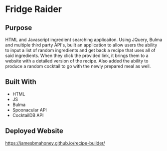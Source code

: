 # Fridge Raider

## Purpose 
HTML and Javascript ingredient searching applicaiton.  Using JQuery, Bulma and multiple third party API's, built an application to allow users the ability to input a list of random ingredients and get back a recipe that uses all of said ingredients.  When they click the provided link, it brings them to a website with a detailed version of the recipe.  Also added the ability to produce a random cocktail to go with the newly prepared meal as well.

## Built With 
* HTML
* JS
* Bulma 
* Spoonacular API
* CocktailDB API

## Deployed Website

https://jamesbmahoney.github.io/recipe-builder/